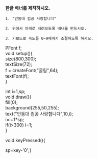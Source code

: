 **한글 배너를 제작하시오.**

 

`1. "안동대 컴공 사랑합니다"`

`2. 위에서 아래로 내려오도록 배너를 만드시오.`

`3. 키보드로 속도를 0~9배까지 조절하도록 하시오.`

PFont f;  
void setup(){  
size(800,300);  
textSize(72);  
f = createFont("굴림",64);  
textFont(f);  
}  

int i=1,sp;  
void draw(){  
fill(0);  
background(255,50,255);  
text("안동대 컴공 사랑합니다",10,i);  
i=i+1*sp;  
if(i>300) i=1;  
}  
  
void keyPressed(){  
  
  sp=key-'0';}  
